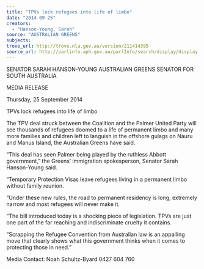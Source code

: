 ```yaml
---
title: "TPVs lock refugees into life of limbo"
date: "2014-09-25"
creators:
  - "Hanson-Young, Sarah"
source: "AUSTRALIAN GREENS"
subjects:
trove_url: http://trove.nla.gov.au/version/211414395
source_url: http://parlinfo.aph.gov.au/parlInfo/search/display/display.w3p;query=Id%3A%22media/pressrel/3414510%22
---
```


 SENATOR SARAH HANSON-YOUNG  AUSTRALIAN GREENS SENATOR FOR SOUTH AUSTRALIA   

 MEDIA RELEASE   

 Thursday, 25 September 2014   

 TPVs lock refugees into life of limbo   

 The TPV deal struck between the Coalition and the Palmer United Party will see thousands of  refugees doomed to a life of permanent limbo and many more families and children left to  languish in the offshore gulags on Nauru and Manus Island, the Australian Greens have said.   

 “This deal has seen Palmer being played by the ruthless Abbott government,” the Greens’  immigration spokesperson, Senator Sarah Hanson-Young said.   

 “Temporary Protection Visas leave refugees living in a permanent limbo without family reunion.    

 “Under these new rules, the road to permanent residency is long, extremely narrow and most  refugees will never make it.   

 “The bill introduced today is a shocking piece of legislation. TPVs are just one part of the far  reaching and indiscriminate cruelty it contains.   

 “Scrapping the Refugee Convention from Australian law is an appalling move that clearly shows  what this government thinks when it comes to protecting those in need.”   

 

 Media Contact: Noah Schultz-Byard 0427 604 760   

